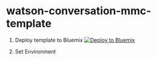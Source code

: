 # watson-conversation-mmc-template

1. Deploy template to Bluemix
[![Deploy to Bluemix](https://bluemix.net/deploy/button.png)](https://bluemix.net/deploy?repository=https://github.ibm.com/MobileMessaging/watson-conversation-mmc-template.git)

2. Set Environment


